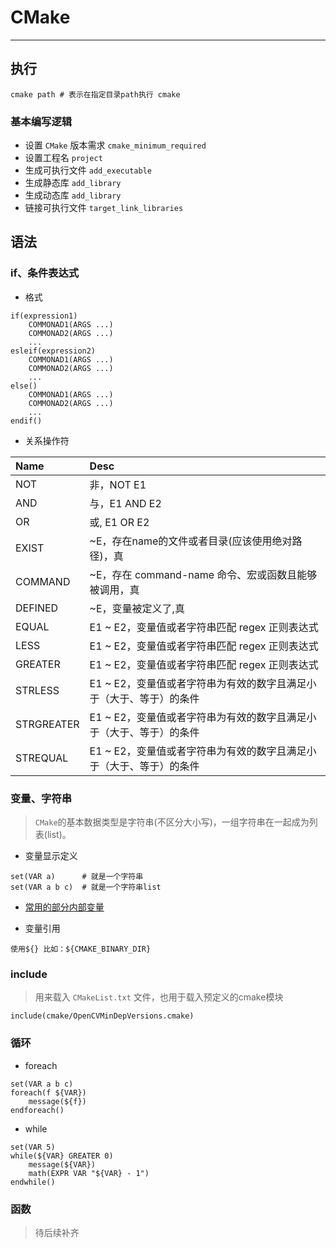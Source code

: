 # CMake
   
   
---

## 执行 
```
cmake path # 表示在指定目录path执行 cmake
```

### 基本编写逻辑
+ 设置 `CMake` 版本需求  `cmake_minimum_required`
+ 设置工程名  `project`
+ 生成可执行文件 `add_executable`
+ 生成静态库 `add_library`
+ 生成动态库 `add_library`
+ 链接可执行文件 `target_link_libraries`


## 语法

### if、条件表达式

+ 格式
```
if(expression1)
	COMMONAD1(ARGS ...)
	COMMONAD2(ARGS ...)	
	...
esleif(expression2)
	COMMONAD1(ARGS ...)
	COMMONAD2(ARGS ...)
	...
else()
	COMMONAD1(ARGS ...)
	COMMONAD2(ARGS ...)
	...
endif()
```

+ 关系操作符

|Name|Desc|
|:--|:--|
|NOT|非，NOT E1|
|AND|与，E1 AND E2|
|OR|或, E1 OR E2|
|EXIST|~E，存在name的文件或者目录(应该使用绝对路径)，真|
|COMMAND|~E，存在 command-name 命令、宏或函数且能够被调用，真|
|DEFINED|~E，变量被定义了,真|
|EQUAL|E1 ~ E2，变量值或者字符串匹配 regex 正则表达式|
|LESS|E1 ~ E2，变量值或者字符串匹配 regex 正则表达式|
|GREATER|E1 ~ E2，变量值或者字符串匹配 regex 正则表达式|
|STRLESS|E1 ~ E2，变量值或者字符串为有效的数字且满足小于（大于、等于）的条件|
|STRGREATER|E1 ~ E2，变量值或者字符串为有效的数字且满足小于（大于、等于）的条件|
|STREQUAL|E1 ~ E2，变量值或者字符串为有效的数字且满足小于（大于、等于）的条件|



 ### 变量、字符串

>`CMake`的基本数据类型是字符串(不区分大小写)，一组字符串在一起成为列表(list)。

+ 变量显示定义
```
set(VAR a) 		# 就是一个字符串
set(VAR a b c)  # 就是一个字符串list
```
+ [常用的部分内部变量](http://www.cnblogs.com/alexYuin/p/8874579.html)

+ 变量引用
```
使用${} 比如：${CMAKE_BINARY_DIR}
```

### include
> 用来载入 `CMakeList.txt` 文件，也用于载入预定义的cmake模块

```
include(cmake/OpenCVMinDepVersions.cmake)
```

### 循环
+ foreach
```
set(VAR a b c)
foreach(f ${VAR})
	message(${f})
endforeach()
```

+ while
```
set(VAR 5)
while(${VAR} GREATER 0)
	message(${VAR})
	math(EXPR VAR "${VAR} - 1")
endwhile()
```

### 函数
> 待后续补齐